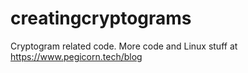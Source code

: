 # creatingcryptograms

Cryptogram related code. More code and Linux stuff at https://www.pegicorn.tech/blog
